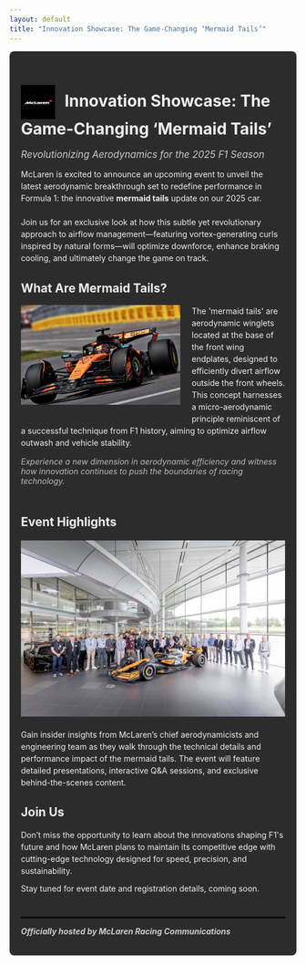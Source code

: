 ```yaml
---
layout: default
title: "Innovation Showcase: The Game-Changing ‘Mermaid Tails’"
---
```


<div style="background-color: #2c2c2c; padding: 20px; border-radius: 8px; color: #f0f0f0;">

# <img src="images/mclaren.svg" alt="McLaren Logo" width="60" style="vertical-align: middle; margin-right:10px;" /> Innovation Showcase: The Game-Changing ‘Mermaid Tails’  
  <span style="font-size: 1.2em; font-style: italic; color: #ccc;">Revolutionizing Aerodynamics for the 2025 F1 Season</span>

  <p style="margin-top: 1em; margin-bottom: 1.5em; line-height: 1.5; color: #eee;">
    McLaren is excited to announce an upcoming event to unveil the latest aerodynamic breakthrough set to redefine performance in Formula 1: the innovative <b>mermaid tails</b> update on our 2025 car.
  </p>

  <p style="line-height: 1.5; margin-bottom: 1.5em; color: #eee;">
    Join us for an exclusive look at how this subtle yet revolutionary approach to airflow management—featuring vortex-generating curls inspired by natural forms—will optimize downforce, enhance braking cooling, and ultimately change the game on track.
  </p>

  ## What Are Mermaid Tails?

  <img src="images/mclaren_mermaid_tails.png" alt="Mermaid Tails Aerodynamics Concept" width="280" style="float: left; margin-right: 20px; margin-bottom: 15px;" />

  <p style="line-height: 1.5; color: #eee;">
    The 'mermaid tails' are aerodynamic winglets located at the base of the front wing endplates, designed to efficiently divert airflow outside the front wheels. This concept harnesses a micro-aerodynamic principle reminiscent of a successful technique from F1 history, aiming to optimize airflow outwash and vehicle stability.
  </p>

  <p style="font-style: italic; color: #bbb; margin-top: 0; margin-bottom: 1.5em;">
    Experience a new dimension in aerodynamic efficiency and witness how innovation continues to push the boundaries of racing technology.
  </p>

  <div style="clear: both;"></div>

  ## Event Highlights

  <img src="images/mclaren_event.png" width="600" style="display: block; margin: 20px auto 1.5em auto;" />

  <p style="line-height: 1.5; color: #eee;">
    Gain insider insights from McLaren’s chief aerodynamicists and engineering team as they walk through the technical details and performance impact of the mermaid tails. The event will feature detailed presentations, interactive Q&A sessions, and exclusive behind-the-scenes content.
  </p>

  ## Join Us

  <p style="line-height: 1.5; color: #eee;">
    Don’t miss the opportunity to learn about the innovations shaping F1's future and how McLaren plans to maintain its competitive edge with cutting-edge technology designed for speed, precision, and sustainability.
  </p>

  <p style="line-height: 1; color: #eee;">
    Stay tuned for event date and registration details, coming soon.
  </p>

  <hr style="border: 0.5px solid black; margin-top: 3em; margin-bottom: 1em;" />

  <p style="font-style: italic; font-weight: bold; color: #ccc; margin-top: 0;">
    Officially hosted by McLaren Racing Communications
  </p>
</div>
